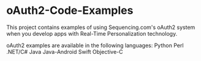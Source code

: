 # oAuth2-Code-Examples
This project contains examples of using Sequencing.com's oAuth2 system when you develop apps with Real-Time Personalization technology.

oAuth2 examples are available in the following languages:
Python
Perl
.NET/C#
Java
Java-Android
Swift
Objective-C
